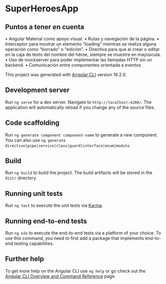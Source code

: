 # SuperHeroesApp
## Puntos a tener en cuenta

• Angular Material como apoyo visual.
• Rutas y navegación de la página.
• Interceptor para mostrar un elemento “loading” mientras se realiza alguna
operación como “borrado” o “edición”.
• Directiva para que al crear o editar en la caja de texto del nombre del
héroe, siempre se muestre en mayúscula.
• Uso de mockserver para poder implementar las llamadas HTTP sin un
backend.
• Comunicación entre componentes orientada a eventos

This project was generated with [Angular CLI](https://github.com/angular/angular-cli) version 16.2.0.
## Development server

Run `ng serve` for a dev server. Navigate to `http://localhost:4200/`. The application will automatically reload if you change any of the source files.

## Code scaffolding

Run `ng generate component component-name` to generate a new component. You can also use `ng generate directive|pipe|service|class|guard|interface|enum|module`.

## Build

Run `ng build` to build the project. The build artifacts will be stored in the `dist/` directory.

## Running unit tests

Run `ng test` to execute the unit tests via [Karma](https://karma-runner.github.io).

## Running end-to-end tests

Run `ng e2e` to execute the end-to-end tests via a platform of your choice. To use this command, you need to first add a package that implements end-to-end testing capabilities.

## Further help

To get more help on the Angular CLI use `ng help` or go check out the [Angular CLI Overview and Command Reference](https://angular.io/cli) page.
